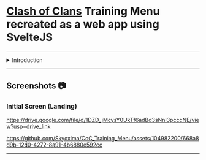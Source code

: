# [Clash of Clans](https://supercell.com/en/games/clashofclans/) Training Menu recreated as a web app using SvelteJS

----

<details>
<summary> Introduction</summary>
<br>
Hello everyone, here's my crown jewel (till date) project as an aspiring Front-end Developer: A fully functional implementation of the famous game Clash of Clan's in-game training menu.

I've played the game ever since its release (I was in grade 4, used to play it on my dad's phone, fond memories🥰) and have always loved the artstyle, the overall bright and sunshine-y aesthetic of it.

I also really really like its UI and that's what got me motivated to try recreating it as a web application. It also seemed like a perfect project to learn SvelteJS as I've heard a lot of good things about it, gotta say, it lives up to them!

I also didn't want to one-to-one replicate it as firstly to hone my originality/creativity which is a must for a front-end developer and secondly it wouldn't be possible on the web (not as easily at least haha).
To my jaw-dropping surprise, what I've created here is now somewhat similar to what the current 'info' tab for entities (troop, spell, sieges) looks like (as I had started this project in late August '23).

I want to give a big thank you to [Clash of Clans Fandom](https://clashofclans.fandom.com) for the detailed statistics of the entities. Of course, a big thanks to [Clash of Clans](https://supercell.com/en/games/clashofclans/) for making such an enjoyable game.
**This project is entirely non-profit, as it is only a means to showcase my skills as a front-end developer. No copyright infringement is intended.**

</details>

----

## Screenshots :camera:

### Initial Screen (Landing)

https://drive.google.com/file/d/1DZD_jMcysY0UkTf6adBd3sNnI3pcccNE/view?usp=drive_link

https://github.com/Skyoxima/CoC_Training_Menu/assets/104982200/668a8d9b-12d0-4272-8a91-4b6880e592cc



----
